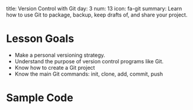 title: Version Control with Git
day: 3
num: 13
icon: fa-git
summary: Learn how to use Git to package, backup, keep drafts of, and share your project.



# Lesson Goals
  - Make a personal versioning strategy.
  - Understand the purpose of version control programs like Git.
  - Know how to create a Git project
  - Know the main Git commands: init, clone, add, commit, push


# Sample Code